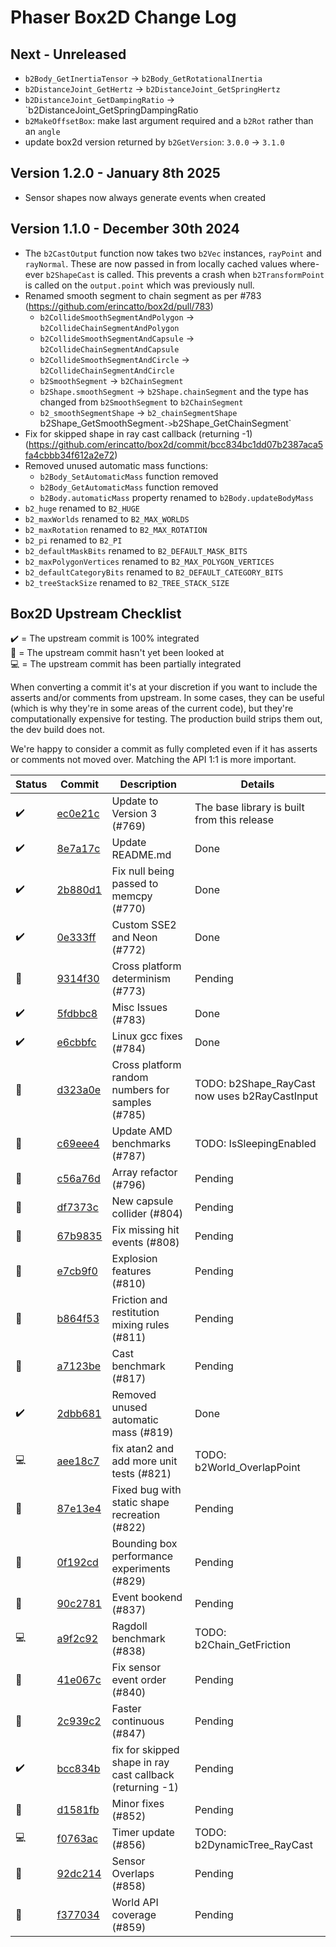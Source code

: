 # Phaser Box2D Change Log

## Next - Unreleased

* `b2Body_GetInertiaTensor` -> `b2Body_GetRotationalInertia`
* `b2DistanceJoint_GetHertz` -> `b2DistanceJoint_GetSpringHertz`
* `b2DistanceJoint_GetDampingRatio` -> `b2DistanceJoint_GetSpringDampingRatio
* `b2MakeOffsetBox`: make last argument required and a `b2Rot` rather than an `angle`
* update box2d version returned by `b2GetVersion`: `3.0.0` -> `3.1.0`


## Version 1.2.0 - January 8th 2025

* Sensor shapes now always generate events when created


## Version 1.1.0 - December 30th 2024

* The `b2CastOutput` function now takes two `b2Vec` instances, `rayPoint` and `rayNormal`. These are now passed in from locally cached values where-ever `b2ShapeCast` is called. This prevents a crash when `b2TransformPoint` is called on the `output.point` which was previously null.
* Renamed smooth segment to chain segment as per #783 (https://github.com/erincatto/box2d/pull/783)
    * `b2CollideSmoothSegmentAndPolygon` -> `b2CollideChainSegmentAndPolygon`
    * `b2CollideSmoothSegmentAndCapsule` -> `b2CollideChainSegmentAndCapsule`
    * `b2CollideSmoothSegmentAndCircle` -> `b2CollideChainSegmentAndCircle`
    * `b2SmoothSegment` -> `b2ChainSegment`
    * `b2Shape.smoothSegment` -> `b2Shape.chainSegment` and the type has changed from `b2SmoothSegment` to `b2ChainSegment`
    * `b2_smoothSegmentShape` -> `b2_chainSegmentShape`
    ` `b2Shape_GetSmoothSegment` -> `b2Shape_GetChainSegment`
* Fix for skipped shape in ray cast callback (returning -1) (https://github.com/erincatto/box2d/commit/bcc834bc1dd07b2387aca5fa4cbbb34f612a2e72)
* Removed unused automatic mass functions:
    * `b2Body_SetAutomaticMass` function removed
    * `b2Body_GetAutomaticMass` function removed
    * `b2Body.automaticMass` property renamed to `b2Body.updateBodyMass`
* `b2_huge` renamed to `B2_HUGE`
* `b2_maxWorlds` renamed to `B2_MAX_WORLDS`
* `b2_maxRotation` renamed to `B2_MAX_ROTATION`
* `b2_pi` renamed to `B2_PI`
* `b2_defaultMaskBits` renamed to `B2_DEFAULT_MASK_BITS`
* `b2_maxPolygonVertices` renamed to `B2_MAX_POLYGON_VERTICES`
* `b2_defaultCategoryBits` renamed to `B2_DEFAULT_CATEGORY_BITS`
* `b2_treeStackSize` renamed to `B2_TREE_STACK_SIZE`

## Box2D Upstream Checklist

✔️ = The upstream commit is 100% integrated  
🔎 = The upstream commit hasn't yet been looked at  
💻 = The upstream commit has been partially integrated  

When converting a commit it's at your discretion if you want to include the asserts and/or comments from upstream. In some cases, they can be useful (which is why they're in some areas of the current code), but they're computationally expensive for testing. The production build strips them out, the dev build does not.

We're happy to consider a commit as fully completed even if it has asserts or comments not moved over. Matching the API 1:1 is more important.

| Status | Commit | Description | Details |
| ------ | ------ | ----------- | ------- |
| ✔️ | [ec0e21c](https://github.com/erincatto/box2d/commit/ec0e21c8a3810228854230984aa0cbf73790e203) | Update to Version 3 (#769) | The base library is built from this release |
| ✔️ | [8e7a17c](https://github.com/erincatto/box2d/commit/8e7a17c5c942dbf2fdea8b9d09983410dcc0429d) | Update README.md | Done |
| ✔️ | [2b880d1](https://github.com/erincatto/box2d/commit/2b880d1264f1493f50bee3906b7d48ecdae4fc6e) | Fix null being passed to memcpy (#770) | Done |
| ✔️ | [0e333ff](https://github.com/erincatto/box2d/commit/0e333fff0669afac5d9416e21f22adccada11755) | Custom SSE2 and Neon (#772) | Done |
| 🔎 | [9314f30](https://github.com/erincatto/box2d/commit/9314f303a7cdd6171f7ae06cd1bbf110efffe3cc) | Cross platform determinism (#773) | Pending |
| ✔️ | [5fdbbc8](https://github.com/erincatto/box2d/commit/5fdbbc815684421513faebee10e20aad6e8b6365) | Misc Issues (#783) | Done |
| ✔️ | [e6cbbfc](https://github.com/erincatto/box2d/commit/e6cbbfc85eb781f36dbcea316c355fb4748dabff) | Linux gcc fixes (#784) | Done |
| 🔎 | [d323a0e](https://github.com/erincatto/box2d/commit/d323a0e7cebb8bdcd63ebc600107b577225c521f) | Cross platform random numbers for samples (#785) | TODO: b2Shape_RayCast now uses b2RayCastInput |
| 🔎 | [c69eee4](https://github.com/erincatto/box2d/commit/c69eee4b2f76a19d8b556c92fcd64c742879fc52) | Update AMD benchmarks (#787) | TODO: IsSleepingEnabled |
| 🔎 | [c56a76d](https://github.com/erincatto/box2d/commit/c56a76daa50726d2e47aad6bb648473ee14d822e) | Array refactor (#796) | Pending |
| 🔎 | [df7373c](https://github.com/erincatto/box2d/commit/df7373c08a41b7a4ba6edd5d4be200675a948176) | New capsule collider (#804) | Pending |
| 🔎 | [67b9835](https://github.com/erincatto/box2d/commit/67b98356074805ffdf43160a18390dd76b6bf550) | Fix missing hit events (#808) | Pending |
| 🔎 | [e7cb9f0](https://github.com/erincatto/box2d/commit/e7cb9f0b80420a865f11c0bbf37c3ebbe31629d2) | Explosion features (#810) | Pending |
| 🔎 | [b864f53](https://github.com/erincatto/box2d/commit/b864f533c3d851d5c7b55fd6fb4bac00466ff854) | Friction and restitution mixing rules (#811) | Pending |
| 🔎 | [a7123be](https://github.com/erincatto/box2d/commit/a7123be5f7ef623700c5a1b790a11c1e3ae01462) | Cast benchmark (#817) | Pending |
| ✔️ | [2dbb681](https://github.com/erincatto/box2d/commit/2dbb6818cb5e69bd3dcd20b7190cdba3844dd4e8) | Removed unused automatic mass (#819) | Done |
| 💻 | [aee18c7](https://github.com/erincatto/box2d/commit/aee18c76a3c4442b18730097b9660f0fe866e6b1) | fix atan2 and add more unit tests (#821) | TODO: b2World_OverlapPoint |
| 🔎 | [87e13e4](https://github.com/erincatto/box2d/commit/87e13e44378afc42598a4f7e8b2d5289982cdda7) | Fixed bug with static shape recreation (#822) | Pending |
| 🔎 | [0f192cd](https://github.com/erincatto/box2d/commit/0f192cdde7b554317d0445f38e2d35b3b7505b09) | Bounding box performance experiments (#829) | Pending |
| 🔎 | [90c2781](https://github.com/erincatto/box2d/commit/90c2781f64775085035655661d5fe6542bf0fbd5) | Event bookend (#837) | Pending |
| 💻 | [a9f2c92](https://github.com/erincatto/box2d/commit/a9f2c92f7af8f5a8e2c9b371044e15c1f8959c45) | Ragdoll benchmark (#838) | TODO: b2Chain_GetFriction |
| 🔎 | [41e067c](https://github.com/erincatto/box2d/commit/41e067c6d11f214a6ef1700361c5f27657575c73) | Fix sensor event order (#840) | Pending |
| 🔎 | [2c939c2](https://github.com/erincatto/box2d/commit/2c939c287bfcffcd9ae12ce34db486f6e0bd17e2) | Faster continuous (#847) | Pending |
| ✔️ | [bcc834b](https://github.com/erincatto/box2d/commit/bcc834bc1dd07b2387aca5fa4cbbb34f612a2e72) | fix for skipped shape in ray cast callback (returning -1) | Pending |
| 🔎 | [d1581fb](https://github.com/erincatto/box2d/commit/d1581fb7219616ae48850d3833c8915754e03e9a) | Minor fixes (#852) | Pending |
| 💻 | [f0763ac](https://github.com/erincatto/box2d/commit/f0763aca7d4dfa8f1c19c2c4a9e66fa6e93ea32e) | Timer update (#856) | TODO: b2DynamicTree_RayCast |
| 🔎 | [92dc214](https://github.com/erincatto/box2d/commit/92dc2143211aeb2021842cdb177af78d68b883ac) | Sensor Overlaps (#858) | Pending |
| 🔎 | [f377034](https://github.com/erincatto/box2d/commit/f377034920c42a26cd498c0a0b1b2e9f2b064989) | World API coverage (#859) | Pending |
